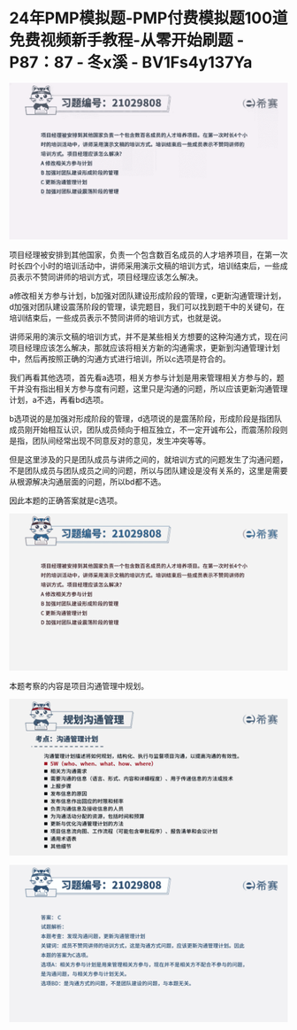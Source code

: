 # 24年PMP模拟题-PMP付费模拟题100道免费视频新手教程-从零开始刷题 - P87：87 - 冬x溪 - BV1Fs4y137Ya

![](img/45442202b810a2d2211b813ccf6c6955_0.png)

项目经理被安排到其他国家，负责一个包含数百名成员的人才培养项目，在第一次时长四个小时的培训活动中，讲师采用演示文稿的培训方式，培训结束后，一些成员表示不赞同讲师的培训方式，项目经理应该怎么解决。

a修改相关方参与计划，b加强对团队建设形成阶段的管理，c更新沟通管理计划，d加强对团队建设震荡阶段的管理，读完题目，我们可以找到题干中的关键句，在培训结束后，一些成员表示不赞同讲师的培训方式，也就是说。

讲师采用的演示文稿的培训方式，并不是某些相关方想要的这种沟通方式，现在问项目经理应该怎么解决，那就应该将相关方新的沟通需求，更新到沟通管理计划中，然后再按照正确的沟通方式进行培训，所以c选项是符合的。

我们再看其他选项，首先看a选项，相关方参与计划是用来管理相关方参与的，题干并没有指出相关方参与度有问题，这里只是沟通的问题，所以应该更新沟通管理计划，a不选，再看bd选项。

b选项说的是加强对形成阶段的管理，d选项说的是震荡阶段，形成阶段是指团队成员刚开始相互认识，团队成员倾向于相互独立，不一定开诚布公，而震荡阶段则是指，团队间经常出现不同意反对的意见，发生冲突等等。

但是这里涉及的只是团队成员与讲师之间的，就培训方式的问题发生了沟通问题，不是团队成员与团队成员之间的问题，所以与团队建设是没有关系的，这里是需要从根源解决沟通层面的问题，所以bd都不选。

因此本题的正确答案就是c选项。

![](img/45442202b810a2d2211b813ccf6c6955_2.png)

本题考察的内容是项目沟通管理中规划。

![](img/45442202b810a2d2211b813ccf6c6955_4.png)

![](img/45442202b810a2d2211b813ccf6c6955_5.png)